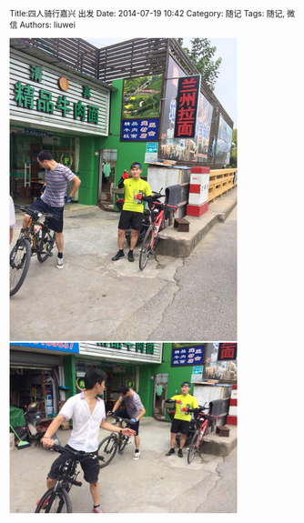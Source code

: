 Title:四人骑行嘉兴 出发
Date: 2014-07-19 10:42
Category: 随记
Tags: 随记, 微信
Authors: liuwei


<img src="../../static/images/2014/20140719/49.pic_hd.dftemp.jpg" width="400" />

<img src="../../static/images/2014/20140719/50.pic_hd.jpg" width="400" />